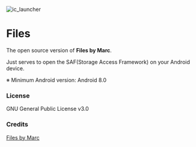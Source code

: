 ![ic_launcher](https://user-images.githubusercontent.com/72679255/155883458-917b2355-ec75-4aea-bde9-48466b77fb41.png)

# Files

The open source version of **Files by Marc**.

Just serves to open the SAF(Storage Access Framework) on your Android device.

※ Minimum Android version: Android 8.0

### License

GNU General Public License v3.0

### Credits

[Files by Marc](https://play.google.com/store/apps/details?id=com.marc.files)
